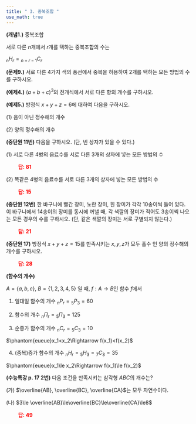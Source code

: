 ```yaml
---
title: " 3. 중복조합 "
use_math: true
---
```


**(개념1.)** 중복조합

서로 다른 $n$개에서 $r$개를 택하는 중복조합의 수는

${_n}H{_r}={_{n+r-1}}C{_r}$

**(문제9.)** 서로 다른 4가지 색의 풍선에서 중복을 허용하여 2개를 택하는 모든 방법의 수를 구하시오.



**(예제4.)** $(a+b+c)^3$의 전개식에서 서로 다른 항의 개수를 구하시오.




**(예제5.)** 방정식 $x+y+z=6$에 대하여 다음을 구하시오.

(1) 음이 아닌 정수해의 개수

(2) 양의 정수해의 개수




**(중단원 11번)** 다음을 구하시오. (단, 빈 상자가 있을 수 있다.)

(1) 서로 다른 4병의 음료수를 서로 다른 3개의 상자에 넣는 모든 방법의 수

**<span style="color: red;">$\qquad$답: $81$</span>**

(2) 똑같은 4병의 음료수를 서로 다른 3개의 상자에 넣는 모든 방법의 수

**<span style="color: red;">$\qquad$답: $15$</span>**

**(중단원 12번)** 한 바구니에 빨간 장미, 노란 장미, 흰 장미가 각각 10송이씩 들어 있다. 이 바구니에서 14송이의 장미를 동시에 꺼낼 때, 각 색깔의 장미가 적어도 3송이씩 나오는 모든 경우의 수를 구하시오. (단, 같은 색깔의 장미는 서로 구별되지 않는다.) 

**<span style="color: red;">$\qquad$답: $21$</span>**

**(중단원 17)** 방정식 $x+y+z=15$를 만족시키는 $x, y, z$가 모두 홀수 인 양의 정수해의 개수를 구하시오.

**<span style="color: red;">$\qquad$답: $28$</span>**

**(함수의 개수)**

$A=\lbrace a, b, c\rbrace$, $B=\lbrace 1, 2, 3, 4, 5\rbrace$ 일 때, $f: A\rightarrow B$인 함수 $f$에서

1. 일대일 함수의 개수 ${_n}P{_r}={_5}P{_3}=60$

2. 함수의 개수 ${_n}\Pi{_r}={_5}\Pi{_3}=125$

3. 순증가 함수의 개수 ${_n}C{_r}={_5}C{_3}=10$

$\phantom{eueue}x_1<x_2\Rightarrow f(x_1)<f(x_2)$

4. (중복)증가 함수의 개수 ${_n}H{_r}={_5}H{_3}={_7}C{_3}=35$

$\phantom{eueue}x_1\le x_2\Rightarrow f(x_1)\le f(x_2)$

**(수능특강 p. 17 2번)** 다음 조건을 만족시키는 삼각형 $ABC$의 개수는?

(가) $\overline{AB}, \overline{BC}, \overline{CA}$는 모두 자연수이다.

(나) $3\le \overline{AB}\le\overline{BC}\le\overline{CA}\le8$

**<span style="color: red;">$\qquad$답: $49$</span>**